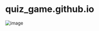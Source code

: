 # quiz_game.github.io

![image](https://user-images.githubusercontent.com/109113104/185710481-abfe59b0-ae45-42d4-bc41-c82aae7fd005.png)
